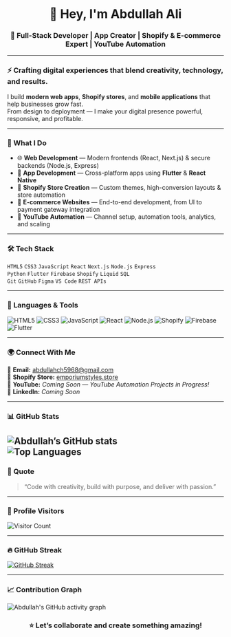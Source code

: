 <h1 align="center">👋 Hey, I'm Abdullah Ali</h1>
<h3 align="center">🚀 Full-Stack Developer | App Creator | Shopify & E-commerce Expert | YouTube Automation</h3>

---

### ⚡ Crafting digital experiences that blend creativity, technology, and results.

I build **modern web apps**, **Shopify stores**, and **mobile applications** that help businesses grow fast.  
From design to deployment — I make your digital presence powerful, responsive, and profitable.

---

### 🧠 What I Do
- 🌐 **Web Development** — Modern frontends (React, Next.js) & secure backends (Node.js, Express)
- 📱 **App Development** — Cross-platform apps using **Flutter** & **React Native**
- 🛒 **Shopify Store Creation** — Custom themes, high-conversion layouts & store automation
- 💼 **E-commerce Websites** — End-to-end development, from UI to payment gateway integration
- 🤖 **YouTube Automation** — Channel setup, automation tools, analytics, and scaling

---

### 🛠️ Tech Stack
`HTML5` `CSS3` `JavaScript` `React` `Next.js` `Node.js` `Express`  
`Python` `Flutter` `Firebase` `Shopify` `Liquid` `SQL`  
`Git` `GitHub` `Figma` `VS Code` `REST APIs`

---

### 🧩 Languages & Tools  

![HTML5](https://img.shields.io/badge/HTML5-E34F26?style=for-the-badge&logo=html5&logoColor=white)
![CSS3](https://img.shields.io/badge/CSS3-1572B6?style=for-the-badge&logo=css3&logoColor=white)
![JavaScript](https://img.shields.io/badge/JavaScript-F7DF1E?style=for-the-badge&logo=javascript&logoColor=black)
![React](https://img.shields.io/badge/React-20232A?style=for-the-badge&logo=react&logoColor=61DAFB)
![Node.js](https://img.shields.io/badge/Node.js-43853D?style=for-the-badge&logo=node-dot-js&logoColor=white)
![Shopify](https://img.shields.io/badge/Shopify-7AB55C?style=for-the-badge&logo=shopify&logoColor=white)
![Firebase](https://img.shields.io/badge/Firebase-ffca28?style=for-the-badge&logo=firebase&logoColor=black)
![Flutter](https://img.shields.io/badge/Flutter-02569B?style=for-the-badge&logo=flutter&logoColor=white)

---

### 🌍 Connect With Me
📧 **Email:** [abdullahch5968@gmail.com](mailto:abdullahch5968@gmail.com)  
🛒 **Shopify Store:** [emporiumstyles.store](https://emporiumstyles.store/)  
🎥 **YouTube:** *Coming Soon — YouTube Automation Projects in Progress!*  
💼 **LinkedIn:** *Coming Soon*

---

### 📊 GitHub Stats  
![Abdullah’s GitHub stats](https://github-readme-stats.vercel.app/api?username=Abdullah_Ali&show_icons=true&theme=tokyonight)  
![Top Languages](https://github-readme-stats.vercel.app/api/top-langs/?username=Abdullah_Ali&layout=compact&theme=tokyonight)
---

### 💬 Quote
> “Code with creativity, build with purpose, and deliver with passion.”

---

### 👀 Profile Visitors  
![Visitor Count](https://komarev.com/ghpvc/?username=AbdullahAli&color=blue)

---

### 🔥 GitHub Streak  
[![GitHub Streak](https://github-readme-streak-stats.herokuapp.com/?user=ABDULLAHALI&theme=tokyonight)](https://git.io/streak-stats)

---

### 📈 Contribution Graph  
![Abdullah's GitHub activity graph](https://github-readme-activity-graph.vercel.app/graph?username=abdullah-ali&theme=tokyo-night)

<h3 align="center">⭐ Let’s collaborate and create something amazing!</h3>
